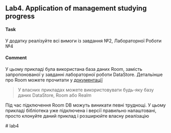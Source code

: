 ## Lab4. Application of management studying progress

#### Task 
У додатку реалізуйте всі вимоги із завдання №2, Лабораторної Роботи №4

#### Comment
У цьому прикладі була використана база даних Room, замість запропонованої у завданні лабораторної роботи DataStore.
Детальінше про Room можете прочитати у [документації](https://developer.android.com/training/data-storage/room#kts)
> У власних прикладах можете використовувати будь-яку базу даних DataStore, Room або Realm

Під час підключення Room DB можуть виникати певні труднощі. 
У цьому прикладі бібліотека уже підключена і версії правильно налаштовані, просто клонуйте даний приклад і розширюйте власну реалізацію
> 

#   l a b 4  
 